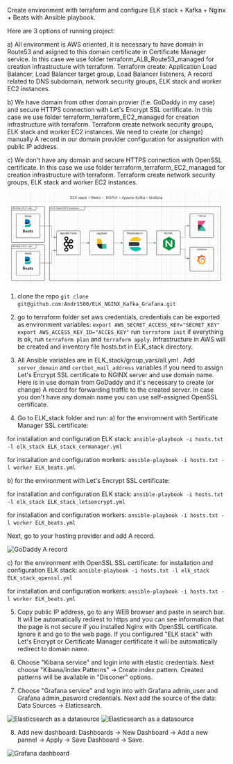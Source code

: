 Create environment with terraform and configure ELK stack + Kafka + Nginx + Beats with Ansible playbook.

Here are 3 options of running project:

a) All environment is AWS oriented, it is necessary to have domain in Route53 and asigned to this domain certificate in Certificate Manager service. In this case we use folder terraform_ALB_Route53_managed for creation infrastructure with terraform. Terraform create: Application Load Balancer, Load Balancer target group, Load Balancer listeners, A record related to DNS subdomain, network security groups, ELK stack and worker EC2 instances.

b) We have domain from other domain provier (f.e. GoDaddy in my case) and secure HTTPS connection with Let's Encrypt SSL certificate. In this case we use folder terraform_terraform_EC2_managed for creation infrastructure with terraform. Terraform create network security groups, ELK stack and worker EC2 instances. We need to create (or change) manually A record in our domain provider configuration for assignation with public IP address.

c) We don't have any domain and secure HTTPS connection with OpenSSL certificate. In this case we use folder terraform_terraform_EC2_managed for creation infrastructure with terraform. Terraform create network security groups, ELK stack and worker EC2 instances.

![ELK Stack + Beats + Kafka + NGINX + Grafana](ELK_stack_diagram.png)

1.  clone the repo
```git clone git@github.com:Andr1500/ELK_NGINX_Kafka_Grafana.git```

2.  go to terraform folder
set aws credentials, credentials can be exported as environment variables:
```export AWS_SECRET_ACCESS_KEY="SECRET_KEY"```
```export AWS_ACCESS_KEY_ID="ACCES_KEY"```
run ```terraform init```
if everything is ok, run ```terraform plan``` and ```terraform apply```. Infrastructure in AWS will be created and inventory file hosts.txt in ELK_stack directory.

3. All Ansible variables are in ELK_stack/group_vars/all.yml . Add ```server_domain``` and ```certbot_mail_address``` variables if you need to assign Let's Encrypt SSL certificate to NGINX server and use domain name. Here is in use domain from GoDaddy and it's necessary to create (or change) A record for forwarding traffic to the created server. In case you don't have any domain name you can use self-assigned OpenSSL certificate.

4. Go to ELK_stack folder and run:
a) for the enviromnent with Sertificate Manager SSL certificate:

for installation and configuration ELK stack:
``` ansible-playbook -i hosts.txt -l elk_stack ELK_stack_cermanager.yml ```

for installation and configuration workers:
``` ansible-playbook -i hosts.txt -l worker ELK_beats.yml ```

b) for the environment with Let's Encrypt SSL certificate:

for installation and configuration ELK stack:
```ansible-playbook -i hosts.txt -l elk_stack ELK_stack_letsencrypt.yml```

for installation and configuration workers:
```ansible-playbook -i hosts.txt -l worker ELK_beats.yml```

Next, go to your hosting provider and add A record.

![GoDaddy A record](godaddy.png)

c) for the environment with OpenSSL SSL certificate:
for installation and configuration ELK stack:
```ansible-playbook -i hosts.txt -l elk_stack ELK_stack_openssl.yml```

for installation and configuration workers:
```ansible-playbook -i hosts.txt -l worker ELK_beats.yml```

5. Copy public IP address, go to any WEB browser and paste in search bar. It will be automatically redirest to https and you can see information that the page is not secure if you installed Nginx with OpenSSL certificate. Ignore it and go to the web page. If you configured "ELK stack" with Let's Encrypt or Certificate Manager certificate it will be automatically redirect to domain name.

6. Choose "Kibana service" and login into with elastic credentials. Next choose "Kibana/Index Patterns" -> Create index pattern. Created patterns will be available in "Disconer" options.

7. Choose "Grafana service" and login into with Grafana admin_user and Grafana admin_pasword credentials. Next add the source of the data: Data Sources -> Elaticsearch.

![Elasticsearch as a datasource](grafana_elastic_source1.png)
![Elasticsearch as a datasource](grafana_elastic_source2.png)

8. Add new dashboard: Dashboards -> New Dashboard -> Add a new pannel -> Apply -> Save Dashboard -> Save.

![Grafana dashboard](grafana_dashboard.png)
